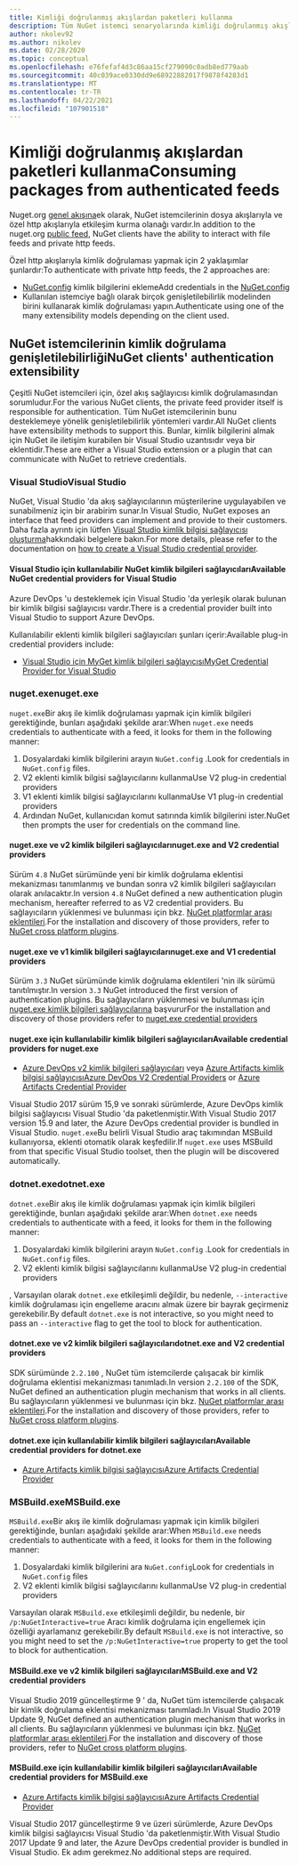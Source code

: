 ```yaml
---
title: Kimliği doğrulanmış akışlardan paketleri kullanma
description: Tüm NuGet istemci senaryolarında kimliği doğrulanmış akışlardan paketleri kullanma
author: nkolev92
ms.author: nikolev
ms.date: 02/28/2020
ms.topic: conceptual
ms.openlocfilehash: e76fefaf4d3c86aa15cf279090c0adb8ed779aab
ms.sourcegitcommit: 40c039ace0330dd9e68922882017f9878f4283d1
ms.translationtype: MT
ms.contentlocale: tr-TR
ms.lasthandoff: 04/22/2021
ms.locfileid: "107901518"
---
```

# <a name="consuming-packages-from-authenticated-feeds"></a><span data-ttu-id="313cc-103">Kimliği doğrulanmış akışlardan paketleri kullanma</span><span class="sxs-lookup"><span data-stu-id="313cc-103">Consuming packages from authenticated feeds</span></span>

<span data-ttu-id="313cc-104">Nuget.org [genel akışına](https://api.nuget.org/v3/index.json)ek olarak, NuGet istemcilerinin dosya akışlarıyla ve özel http akışlarıyla etkileşim kurma olanağı vardır.</span><span class="sxs-lookup"><span data-stu-id="313cc-104">In addition to the nuget.org [public feed](https://api.nuget.org/v3/index.json), NuGet clients have the ability to interact with file feeds and private http feeds.</span></span>


<span data-ttu-id="313cc-105">Özel http akışlarıyla kimlik doğrulaması yapmak için 2 yaklaşımlar şunlardır:</span><span class="sxs-lookup"><span data-stu-id="313cc-105">To authenticate with private http feeds, the 2 approaches are:</span></span>

* <span data-ttu-id="313cc-106">[NuGet.config](../reference/nuget-config-file.md#packagesourcecredentials) kimlik bilgilerini ekleme</span><span class="sxs-lookup"><span data-stu-id="313cc-106">Add credentials in the [NuGet.config](../reference/nuget-config-file.md#packagesourcecredentials)</span></span>
* <span data-ttu-id="313cc-107">Kullanılan istemciye bağlı olarak birçok genişletilebilirlik modelinden birini kullanarak kimlik doğrulaması yapın.</span><span class="sxs-lookup"><span data-stu-id="313cc-107">Authenticate using one of the many extensibility models depending on the client used.</span></span>

## <a name="nuget-clients-authentication-extensibility"></a><span data-ttu-id="313cc-108">NuGet istemcilerinin kimlik doğrulama genişletilebilirliği</span><span class="sxs-lookup"><span data-stu-id="313cc-108">NuGet clients' authentication extensibility</span></span>

<span data-ttu-id="313cc-109">Çeşitli NuGet istemcileri için, özel akış sağlayıcısı kimlik doğrulamasından sorumludur.</span><span class="sxs-lookup"><span data-stu-id="313cc-109">For the various NuGet clients, the private feed provider itself is responsible for authentication.</span></span>
<span data-ttu-id="313cc-110">Tüm NuGet istemcilerinin bunu desteklemeye yönelik genişletilebilirlik yöntemleri vardır.</span><span class="sxs-lookup"><span data-stu-id="313cc-110">All NuGet clients have extensibility methods to support this.</span></span> <span data-ttu-id="313cc-111">Bunlar, kimlik bilgilerini almak için NuGet ile iletişim kurabilen bir Visual Studio uzantısıdır veya bir eklentidir.</span><span class="sxs-lookup"><span data-stu-id="313cc-111">These are either a Visual Studio extension or a plugin that can communicate with NuGet to retrieve credentials.</span></span>

### <a name="visual-studio"></a><span data-ttu-id="313cc-112">Visual Studio</span><span class="sxs-lookup"><span data-stu-id="313cc-112">Visual Studio</span></span>

<span data-ttu-id="313cc-113">NuGet, Visual Studio 'da akış sağlayıcılarının müşterilerine uygulayabilen ve sunabilmeniz için bir arabirim sunar.</span><span class="sxs-lookup"><span data-stu-id="313cc-113">In Visual Studio, NuGet exposes an interface that feed providers can implement and provide to their customers.</span></span> <span data-ttu-id="313cc-114">Daha fazla ayrıntı için lütfen [Visual Studio kimlik bilgisi sağlayıcısı oluşturma](../reference/extensibility/NuGet-Credential-Providers-for-Visual-Studio.md)hakkındaki belgelere bakın.</span><span class="sxs-lookup"><span data-stu-id="313cc-114">For more details, please refer to the documentation on [how to create a Visual Studio credential provider](../reference/extensibility/NuGet-Credential-Providers-for-Visual-Studio.md).</span></span>

#### <a name="available-nuget-credential-providers-for-visual-studio"></a><span data-ttu-id="313cc-115">Visual Studio için kullanılabilir NuGet kimlik bilgileri sağlayıcıları</span><span class="sxs-lookup"><span data-stu-id="313cc-115">Available NuGet credential providers for Visual Studio</span></span>

<span data-ttu-id="313cc-116">Azure DevOps 'u desteklemek için Visual Studio 'da yerleşik olarak bulunan bir kimlik bilgisi sağlayıcısı vardır.</span><span class="sxs-lookup"><span data-stu-id="313cc-116">There is a credential provider built into Visual Studio to support Azure DevOps.</span></span>


<span data-ttu-id="313cc-117">Kullanılabilir eklenti kimlik bilgileri sağlayıcıları şunları içerir:</span><span class="sxs-lookup"><span data-stu-id="313cc-117">Available plug-in credential providers include:</span></span>

* [<span data-ttu-id="313cc-118">Visual Studio için MyGet kimlik bilgileri sağlayıcısı</span><span class="sxs-lookup"><span data-stu-id="313cc-118">MyGet Credential Provider for Visual Studio</span></span>](http://docs.myget.org/docs/reference/credential-provider-for-visual-studio)

### <a name="nugetexe"></a><span data-ttu-id="313cc-119">nuget.exe</span><span class="sxs-lookup"><span data-stu-id="313cc-119">nuget.exe</span></span>

<span data-ttu-id="313cc-120">`nuget.exe`Bir akış ile kimlik doğrulaması yapmak için kimlik bilgileri gerektiğinde, bunları aşağıdaki şekilde arar:</span><span class="sxs-lookup"><span data-stu-id="313cc-120">When `nuget.exe` needs credentials to authenticate with a feed, it looks for them in the following manner:</span></span>

1. <span data-ttu-id="313cc-121">Dosyalardaki kimlik bilgilerini arayın `NuGet.config` .</span><span class="sxs-lookup"><span data-stu-id="313cc-121">Look for credentials in `NuGet.config` files.</span></span>
1. <span data-ttu-id="313cc-122">V2 eklenti kimlik bilgisi sağlayıcılarını kullanma</span><span class="sxs-lookup"><span data-stu-id="313cc-122">Use V2 plug-in credential providers</span></span>
1. <span data-ttu-id="313cc-123">V1 eklenti kimlik bilgisi sağlayıcılarını kullanma</span><span class="sxs-lookup"><span data-stu-id="313cc-123">Use V1 plug-in credential providers</span></span>
1. <span data-ttu-id="313cc-124">Ardından NuGet, kullanıcıdan komut satırında kimlik bilgilerini ister.</span><span class="sxs-lookup"><span data-stu-id="313cc-124">NuGet then prompts the user for credentials on the command line.</span></span>

#### <a name="nugetexe-and-v2-credential-providers"></a><span data-ttu-id="313cc-125">nuget.exe ve v2 kimlik bilgileri sağlayıcıları</span><span class="sxs-lookup"><span data-stu-id="313cc-125">nuget.exe and V2 credential providers</span></span>

<span data-ttu-id="313cc-126">Sürüm `4.8` NuGet sürümünde yeni bir kimlik doğrulama eklentisi mekanizması tanımlanmış ve bundan sonra v2 kimlik bilgileri sağlayıcıları olarak anılacaktır.</span><span class="sxs-lookup"><span data-stu-id="313cc-126">In version `4.8` NuGet defined a new authentication plugin mechanism, hereafter referred to as V2 credential providers.</span></span>
<span data-ttu-id="313cc-127">Bu sağlayıcıların yüklenmesi ve bulunması için bkz. [NuGet platformlar arası eklentileri](../reference/extensibility/NuGet-Cross-Platform-Plugins.md#plugin-installation-and-discovery).</span><span class="sxs-lookup"><span data-stu-id="313cc-127">For the installation and discovery of those providers, refer to [NuGet cross platform plugins](../reference/extensibility/NuGet-Cross-Platform-Plugins.md#plugin-installation-and-discovery).</span></span>

#### <a name="nugetexe-and-v1-credential-providers"></a><span data-ttu-id="313cc-128">nuget.exe ve v1 kimlik bilgileri sağlayıcıları</span><span class="sxs-lookup"><span data-stu-id="313cc-128">nuget.exe and V1 credential providers</span></span>

<span data-ttu-id="313cc-129">Sürüm `3.3` NuGet sürümünde kimlik doğrulama eklentileri 'nin ilk sürümü tanıtılmıştır.</span><span class="sxs-lookup"><span data-stu-id="313cc-129">In version `3.3` NuGet introduced the first version of authentication plugins.</span></span>
<span data-ttu-id="313cc-130">Bu sağlayıcıların yüklenmesi ve bulunması için [nuget.exe kimlik bilgileri sağlayıcılarına](../reference/extensibility/nuget-exe-Credential-Providers.md#nugetexe-credential-provider-discovery) başvurur</span><span class="sxs-lookup"><span data-stu-id="313cc-130">For the installation and discovery of those providers refer to [nuget.exe credential providers](../reference/extensibility/nuget-exe-Credential-Providers.md#nugetexe-credential-provider-discovery)</span></span>

#### <a name="available-credential-providers-for-nugetexe"></a><span data-ttu-id="313cc-131">nuget.exe için kullanılabilir kimlik bilgileri sağlayıcıları</span><span class="sxs-lookup"><span data-stu-id="313cc-131">Available credential providers for nuget.exe</span></span>

* <span data-ttu-id="313cc-132">[Azure DevOps v2 kimlik bilgileri sağlayıcıları](/azure/devops/artifacts/nuget/nuget-exe#add-a-feed-to-nuget-482-or-later) veya [Azure Artifacts kimlik bilgisi sağlayıcısı](https://github.com/microsoft/artifacts-credprovider)</span><span class="sxs-lookup"><span data-stu-id="313cc-132">[Azure DevOps V2 Credential Providers](/azure/devops/artifacts/nuget/nuget-exe#add-a-feed-to-nuget-482-or-later) or [Azure Artifacts Credential Provider](https://github.com/microsoft/artifacts-credprovider)</span></span>

<span data-ttu-id="313cc-133">Visual Studio 2017 sürüm 15,9 ve sonraki sürümlerde, Azure DevOps kimlik bilgisi sağlayıcısı Visual Studio 'da paketlenmiştir.</span><span class="sxs-lookup"><span data-stu-id="313cc-133">With Visual Studio 2017 version 15.9 and later, the Azure DevOps credential provider is bundled in Visual Studio.</span></span>
<span data-ttu-id="313cc-134">`nuget.exe`Bu belirli Visual Studio araç takımından MSBuild kullanıyorsa, eklenti otomatik olarak keşfedilir.</span><span class="sxs-lookup"><span data-stu-id="313cc-134">If `nuget.exe` uses MSBuild from that specific Visual Studio toolset, then the plugin will be discovered automatically.</span></span>

### <a name="dotnetexe"></a><span data-ttu-id="313cc-135">dotnet.exe</span><span class="sxs-lookup"><span data-stu-id="313cc-135">dotnet.exe</span></span>

<span data-ttu-id="313cc-136">`dotnet.exe`Bir akış ile kimlik doğrulaması yapmak için kimlik bilgileri gerektiğinde, bunları aşağıdaki şekilde arar:</span><span class="sxs-lookup"><span data-stu-id="313cc-136">When `dotnet.exe` needs credentials to authenticate with a feed, it looks for them in the following manner:</span></span>

1. <span data-ttu-id="313cc-137">Dosyalardaki kimlik bilgilerini arayın `NuGet.config` .</span><span class="sxs-lookup"><span data-stu-id="313cc-137">Look for credentials in `NuGet.config` files.</span></span>
1. <span data-ttu-id="313cc-138">V2 eklenti kimlik bilgisi sağlayıcılarını kullanma</span><span class="sxs-lookup"><span data-stu-id="313cc-138">Use V2 plug-in credential providers</span></span>

<span data-ttu-id="313cc-139">, Varsayılan olarak `dotnet.exe` etkileşimli değildir, bu nedenle, `--interactive` kimlik doğrulaması için engelleme aracını almak üzere bir bayrak geçirmeniz gerekebilir.</span><span class="sxs-lookup"><span data-stu-id="313cc-139">By default `dotnet.exe` is not interactive, so you might need to pass an `--interactive` flag to get the tool to block for authentication.</span></span>

#### <a name="dotnetexe-and-v2-credential-providers"></a><span data-ttu-id="313cc-140">dotnet.exe ve v2 kimlik bilgileri sağlayıcıları</span><span class="sxs-lookup"><span data-stu-id="313cc-140">dotnet.exe and V2 credential providers</span></span>

<span data-ttu-id="313cc-141">SDK sürümünde `2.2.100` , NuGet tüm istemcilerde çalışacak bir kimlik doğrulama eklentisi mekanizması tanımladı.</span><span class="sxs-lookup"><span data-stu-id="313cc-141">In version `2.2.100` of the SDK, NuGet defined an authentication plugin mechanism that works in all clients.</span></span>
<span data-ttu-id="313cc-142">Bu sağlayıcıların yüklenmesi ve bulunması için bkz. [NuGet platformlar arası eklentileri](../reference/extensibility/NuGet-Cross-Platform-Plugins.md#plugin-installation-and-discovery).</span><span class="sxs-lookup"><span data-stu-id="313cc-142">For the installation and discovery of those providers, refer to [NuGet cross platform plugins](../reference/extensibility/NuGet-Cross-Platform-Plugins.md#plugin-installation-and-discovery).</span></span>

#### <a name="available-credential-providers-for-dotnetexe"></a><span data-ttu-id="313cc-143">dotnet.exe için kullanılabilir kimlik bilgileri sağlayıcıları</span><span class="sxs-lookup"><span data-stu-id="313cc-143">Available credential providers for dotnet.exe</span></span>

* [<span data-ttu-id="313cc-144">Azure Artifacts kimlik bilgisi sağlayıcısı</span><span class="sxs-lookup"><span data-stu-id="313cc-144">Azure Artifacts Credential Provider</span></span>](https://github.com/microsoft/artifacts-credprovider)

### <a name="msbuildexe"></a><span data-ttu-id="313cc-145">MSBuild.exe</span><span class="sxs-lookup"><span data-stu-id="313cc-145">MSBuild.exe</span></span>

<span data-ttu-id="313cc-146">`MSBuild.exe`Bir akış ile kimlik doğrulaması yapmak için kimlik bilgileri gerektiğinde, bunları aşağıdaki şekilde arar:</span><span class="sxs-lookup"><span data-stu-id="313cc-146">When `MSBuild.exe` needs credentials to authenticate with a feed, it looks for them in the following manner:</span></span>

1. <span data-ttu-id="313cc-147">Dosyalardaki kimlik bilgilerini ara `NuGet.config`</span><span class="sxs-lookup"><span data-stu-id="313cc-147">Look for credentials in `NuGet.config` files</span></span>
1. <span data-ttu-id="313cc-148">V2 eklenti kimlik bilgisi sağlayıcılarını kullanma</span><span class="sxs-lookup"><span data-stu-id="313cc-148">Use V2 plug-in credential providers</span></span>

<span data-ttu-id="313cc-149">Varsayılan olarak `MSBuild.exe` etkileşimli değildir, bu nedenle, bir `/p:NuGetInteractive=true` Aracı kimlik doğrulama için engellemek için özelliği ayarlamanız gerekebilir.</span><span class="sxs-lookup"><span data-stu-id="313cc-149">By default `MSBuild.exe` is not interactive, so you might need to set the `/p:NuGetInteractive=true` property to get the tool to block for authentication.</span></span>

#### <a name="msbuildexe-and-v2-credential-providers"></a><span data-ttu-id="313cc-150">MSBuild.exe ve v2 kimlik bilgileri sağlayıcıları</span><span class="sxs-lookup"><span data-stu-id="313cc-150">MSBuild.exe and V2 credential providers</span></span>

<span data-ttu-id="313cc-151">Visual Studio 2019 güncelleştirme 9 ' da, NuGet tüm istemcilerde çalışacak bir kimlik doğrulama eklentisi mekanizması tanımladı.</span><span class="sxs-lookup"><span data-stu-id="313cc-151">In Visual Studio 2019 Update 9, NuGet defined an authentication plugin mechanism that works in all clients.</span></span>
<span data-ttu-id="313cc-152">Bu sağlayıcıların yüklenmesi ve bulunması için bkz. [NuGet platformlar arası eklentileri](../reference/extensibility/NuGet-Cross-Platform-Plugins.md#plugin-installation-and-discovery).</span><span class="sxs-lookup"><span data-stu-id="313cc-152">For the installation and discovery of those providers, refer to [NuGet cross platform plugins](../reference/extensibility/NuGet-Cross-Platform-Plugins.md#plugin-installation-and-discovery).</span></span>

#### <a name="available-credential-providers-for-msbuildexe"></a><span data-ttu-id="313cc-153">MSBuild.exe için kullanılabilir kimlik bilgileri sağlayıcıları</span><span class="sxs-lookup"><span data-stu-id="313cc-153">Available credential providers for MSBuild.exe</span></span>

* [<span data-ttu-id="313cc-154">Azure Artifacts kimlik bilgisi sağlayıcısı</span><span class="sxs-lookup"><span data-stu-id="313cc-154">Azure Artifacts Credential Provider</span></span>](https://github.com/microsoft/artifacts-credprovider)

<span data-ttu-id="313cc-155">Visual Studio 2017 güncelleştirme 9 ve üzeri sürümlerde, Azure DevOps kimlik bilgisi sağlayıcısı Visual Studio 'da paketlenmiştir.</span><span class="sxs-lookup"><span data-stu-id="313cc-155">With Visual Studio 2017 Update 9 and later, the Azure DevOps credential provider is bundled in Visual Studio.</span></span> <span data-ttu-id="313cc-156">Ek adım gerekmez.</span><span class="sxs-lookup"><span data-stu-id="313cc-156">No additional steps are required.</span></span>
